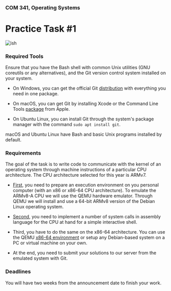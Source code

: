 ### COM 341, Operating Systems
# Practice Task #1

![ish](http://i.imgur.com/hUwm2PG.gif)

### Required Tools

Ensure that you have the Bash shell with common Unix utilities (GNU coreutils or
any alternatives), and the Git version control system installed on your system.

* On Windows, you can get the official Git
  [distribution](https://git-scm.com/downloads) with everything you need in one
  package.

* On macOS, you can get Git by installing Xcode or the Command Line Tools
  [package](https://developer.apple.com/opensource) from Apple.

* On Ubuntu Linux, you can install Git through the system's package manager with
  the command `sudo apt install git`.

macOS and Ubuntu Linux have Bash and basic Unix programs installed by default.

### Requirements

The goal of the task is to write code to communicate with the kernel of an
operating system through machine instructions of a particular CPU architecture.
The CPU architecture selected for this year is ARMv7.

* [First](https://github.com/auca/com.341/tree/master/Practice%201/debian/arm64),
  you need to prepare an execution environment on you personal computer (with an
  x86 or x86-64 CPU architecture). To emulate the ARMv8-A CPU we will use the
  QEMU hardware emulator. Through QEMU we will install and use a 64-bit ARMv8
  version of the Debian Linux operating system.

* [Second](https://github.com/auca/com.341/tree/master/Practice%201/ish), you
  need to implement a number of system calls in assembly language for the CPU at
  hand for a simple interactive shell.
  
* Third, you have to do the same on the x86-64 architecture. You can use the QEMU
  [x86-64 environment](https://github.com/auca/com.341/tree/master/Practice%201/debian/amd64)
  or setup any Debian-based system on a PC or virtual machine on your own.

* At the end, you need to submit your solutions to our server from the emulated
  system with Git.

### Deadlines

You will have two weeks from the announcement date to finish your work.
